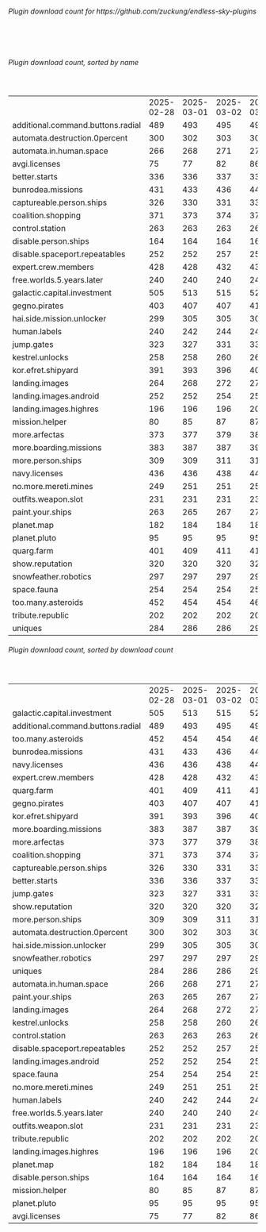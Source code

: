 <h6>Plugin download count for https://github.com/zuckung/endless-sky-plugins</h6><br>
<br>
<h6>Plugin download count, sorted by name</h6><sub><sup><br>
<table>
	<tr>
		<td></td>
		<td>2025-02-28</td>
		<td>2025-03-01</td>
		<td>2025-03-02</td>
		<td>2025-03-03</td>
		<td>2025-03-04</td>
		<td>2025-03-05</td>
		<td>2025-03-06</td>
		<td>today +</td>
	</tr>
	<tr>
		<td>additional.command.buttons.radial</td>
		<td>489</td>
		<td>493</td>
		<td>495</td>
		<td>495</td>
		<td>499</td>
		<td>499</td>
		<td>500</td>
		<td>+ 1</td>
	</tr>
	<tr>
		<td>automata.destruction.0percent</td>
		<td>300</td>
		<td>302</td>
		<td>303</td>
		<td>305</td>
		<td>307</td>
		<td>311</td>
		<td>311</td>
		<td></td>
	</tr>
	<tr>
		<td>automata.in.human.space</td>
		<td>266</td>
		<td>268</td>
		<td>271</td>
		<td>275</td>
		<td>275</td>
		<td>279</td>
		<td>279</td>
		<td></td>
	</tr>
	<tr>
		<td>avgi.licenses</td>
		<td>75</td>
		<td>77</td>
		<td>82</td>
		<td>86</td>
		<td>86</td>
		<td>91</td>
		<td>91</td>
		<td></td>
	</tr>
	<tr>
		<td>better.starts</td>
		<td>336</td>
		<td>336</td>
		<td>337</td>
		<td>337</td>
		<td>337</td>
		<td>340</td>
		<td>340</td>
		<td></td>
	</tr>
	<tr>
		<td>bunrodea.missions</td>
		<td>431</td>
		<td>433</td>
		<td>436</td>
		<td>442</td>
		<td>444</td>
		<td>447</td>
		<td>447</td>
		<td></td>
	</tr>
	<tr>
		<td>captureable.person.ships</td>
		<td>326</td>
		<td>330</td>
		<td>331</td>
		<td>335</td>
		<td>337</td>
		<td>344</td>
		<td>344</td>
		<td></td>
	</tr>
	<tr>
		<td>coalition.shopping</td>
		<td>371</td>
		<td>373</td>
		<td>374</td>
		<td>378</td>
		<td>380</td>
		<td>384</td>
		<td>384</td>
		<td></td>
	</tr>
	<tr>
		<td>control.station</td>
		<td>263</td>
		<td>263</td>
		<td>263</td>
		<td>265</td>
		<td>265</td>
		<td>267</td>
		<td>267</td>
		<td></td>
	</tr>
	<tr>
		<td>disable.person.ships</td>
		<td>164</td>
		<td>164</td>
		<td>164</td>
		<td>164</td>
		<td>166</td>
		<td>166</td>
		<td>166</td>
		<td></td>
	</tr>
	<tr>
		<td>disable.spaceport.repeatables</td>
		<td>252</td>
		<td>252</td>
		<td>257</td>
		<td>257</td>
		<td>257</td>
		<td>259</td>
		<td>259</td>
		<td></td>
	</tr>
	<tr>
		<td>expert.crew.members</td>
		<td>428</td>
		<td>428</td>
		<td>432</td>
		<td>438</td>
		<td>440</td>
		<td>444</td>
		<td>444</td>
		<td></td>
	</tr>
	<tr>
		<td>free.worlds.5.years.later</td>
		<td>240</td>
		<td>240</td>
		<td>240</td>
		<td>244</td>
		<td>244</td>
		<td>246</td>
		<td>246</td>
		<td></td>
	</tr>
	<tr>
		<td>galactic.capital.investment</td>
		<td>505</td>
		<td>513</td>
		<td>515</td>
		<td>521</td>
		<td>526</td>
		<td>530</td>
		<td>530</td>
		<td></td>
	</tr>
	<tr>
		<td>gegno.pirates</td>
		<td>403</td>
		<td>407</td>
		<td>407</td>
		<td>413</td>
		<td>414</td>
		<td>420</td>
		<td>420</td>
		<td></td>
	</tr>
	<tr>
		<td>hai.side.mission.unlocker</td>
		<td>299</td>
		<td>305</td>
		<td>305</td>
		<td>307</td>
		<td>307</td>
		<td>307</td>
		<td>307</td>
		<td></td>
	</tr>
	<tr>
		<td>human.labels</td>
		<td>240</td>
		<td>242</td>
		<td>244</td>
		<td>246</td>
		<td>249</td>
		<td>251</td>
		<td>251</td>
		<td></td>
	</tr>
	<tr>
		<td>jump.gates</td>
		<td>323</td>
		<td>327</td>
		<td>331</td>
		<td>333</td>
		<td>335</td>
		<td>337</td>
		<td>337</td>
		<td></td>
	</tr>
	<tr>
		<td>kestrel.unlocks</td>
		<td>258</td>
		<td>258</td>
		<td>260</td>
		<td>264</td>
		<td>267</td>
		<td>273</td>
		<td>273</td>
		<td></td>
	</tr>
	<tr>
		<td>kor.efret.shipyard</td>
		<td>391</td>
		<td>393</td>
		<td>396</td>
		<td>406</td>
		<td>408</td>
		<td>414</td>
		<td>414</td>
		<td></td>
	</tr>
	<tr>
		<td>landing.images</td>
		<td>264</td>
		<td>268</td>
		<td>272</td>
		<td>276</td>
		<td>276</td>
		<td>276</td>
		<td>276</td>
		<td></td>
	</tr>
	<tr>
		<td>landing.images.android</td>
		<td>252</td>
		<td>252</td>
		<td>254</td>
		<td>254</td>
		<td>256</td>
		<td>256</td>
		<td>256</td>
		<td></td>
	</tr>
	<tr>
		<td>landing.images.highres</td>
		<td>196</td>
		<td>196</td>
		<td>196</td>
		<td>200</td>
		<td>200</td>
		<td>200</td>
		<td>200</td>
		<td></td>
	</tr>
	<tr>
		<td>mission.helper</td>
		<td>80</td>
		<td>85</td>
		<td>87</td>
		<td>87</td>
		<td>104</td>
		<td>111</td>
		<td>113</td>
		<td>+ 2</td>
	</tr>
	<tr>
		<td>more.arfectas</td>
		<td>373</td>
		<td>377</td>
		<td>379</td>
		<td>385</td>
		<td>388</td>
		<td>390</td>
		<td>390</td>
		<td></td>
	</tr>
	<tr>
		<td>more.boarding.missions</td>
		<td>383</td>
		<td>387</td>
		<td>387</td>
		<td>391</td>
		<td>391</td>
		<td>395</td>
		<td>395</td>
		<td></td>
	</tr>
	<tr>
		<td>more.person.ships</td>
		<td>309</td>
		<td>309</td>
		<td>311</td>
		<td>311</td>
		<td>311</td>
		<td>313</td>
		<td>313</td>
		<td></td>
	</tr>
	<tr>
		<td>navy.licenses</td>
		<td>436</td>
		<td>436</td>
		<td>438</td>
		<td>442</td>
		<td>444</td>
		<td>446</td>
		<td>446</td>
		<td></td>
	</tr>
	<tr>
		<td>no.more.mereti.mines</td>
		<td>249</td>
		<td>251</td>
		<td>251</td>
		<td>251</td>
		<td>253</td>
		<td>253</td>
		<td>253</td>
		<td></td>
	</tr>
	<tr>
		<td>outfits.weapon.slot</td>
		<td>231</td>
		<td>231</td>
		<td>231</td>
		<td>233</td>
		<td>233</td>
		<td>237</td>
		<td>237</td>
		<td></td>
	</tr>
	<tr>
		<td>paint.your.ships</td>
		<td>263</td>
		<td>265</td>
		<td>267</td>
		<td>271</td>
		<td>273</td>
		<td>275</td>
		<td>277</td>
		<td>+ 2</td>
	</tr>
	<tr>
		<td>planet.map</td>
		<td>182</td>
		<td>184</td>
		<td>184</td>
		<td>184</td>
		<td>184</td>
		<td>184</td>
		<td>184</td>
		<td></td>
	</tr>
	<tr>
		<td>planet.pluto</td>
		<td>95</td>
		<td>95</td>
		<td>95</td>
		<td>95</td>
		<td>95</td>
		<td>95</td>
		<td>95</td>
		<td></td>
	</tr>
	<tr>
		<td>quarg.farm</td>
		<td>401</td>
		<td>409</td>
		<td>411</td>
		<td>417</td>
		<td>421</td>
		<td>423</td>
		<td>423</td>
		<td></td>
	</tr>
	<tr>
		<td>show.reputation</td>
		<td>320</td>
		<td>320</td>
		<td>320</td>
		<td>322</td>
		<td>322</td>
		<td>324</td>
		<td>324</td>
		<td></td>
	</tr>
	<tr>
		<td>snowfeather.robotics</td>
		<td>297</td>
		<td>297</td>
		<td>297</td>
		<td>299</td>
		<td>299</td>
		<td>301</td>
		<td>301</td>
		<td></td>
	</tr>
	<tr>
		<td>space.fauna</td>
		<td>254</td>
		<td>254</td>
		<td>254</td>
		<td>254</td>
		<td>254</td>
		<td>254</td>
		<td>254</td>
		<td></td>
	</tr>
	<tr>
		<td>too.many.asteroids</td>
		<td>452</td>
		<td>454</td>
		<td>454</td>
		<td>460</td>
		<td>464</td>
		<td>466</td>
		<td>466</td>
		<td></td>
	</tr>
	<tr>
		<td>tribute.republic</td>
		<td>202</td>
		<td>202</td>
		<td>202</td>
		<td>204</td>
		<td>204</td>
		<td>204</td>
		<td>204</td>
		<td></td>
	</tr>
	<tr>
		<td>uniques</td>
		<td>284</td>
		<td>286</td>
		<td>286</td>
		<td>290</td>
		<td>292</td>
		<td>296</td>
		<td>296</td>
		<td></td>
	</tr>
</table>
</sub></sup>
<h6>Plugin download count, sorted by download count</h6><sub><sup><br>
<table>
	<tr>
		<td></td>
		<td>2025-02-28</td>
		<td>2025-03-01</td>
		<td>2025-03-02</td>
		<td>2025-03-03</td>
		<td>2025-03-04</td>
		<td>2025-03-05</td>
		<td>2025-03-06</td>
		<td>today +</td>
	</tr>
	<tr>
		<td>galactic.capital.investment</td>
		<td>505</td>
		<td>513</td>
		<td>515</td>
		<td>521</td>
		<td>526</td>
		<td>530</td>
		<td>530</td>
		<td></td>
	</tr>
	<tr>
		<td>additional.command.buttons.radial</td>
		<td>489</td>
		<td>493</td>
		<td>495</td>
		<td>495</td>
		<td>499</td>
		<td>499</td>
		<td>500</td>
		<td>+ 1</td>
	</tr>
	<tr>
		<td>too.many.asteroids</td>
		<td>452</td>
		<td>454</td>
		<td>454</td>
		<td>460</td>
		<td>464</td>
		<td>466</td>
		<td>466</td>
		<td></td>
	</tr>
	<tr>
		<td>bunrodea.missions</td>
		<td>431</td>
		<td>433</td>
		<td>436</td>
		<td>442</td>
		<td>444</td>
		<td>447</td>
		<td>447</td>
		<td></td>
	</tr>
	<tr>
		<td>navy.licenses</td>
		<td>436</td>
		<td>436</td>
		<td>438</td>
		<td>442</td>
		<td>444</td>
		<td>446</td>
		<td>446</td>
		<td></td>
	</tr>
	<tr>
		<td>expert.crew.members</td>
		<td>428</td>
		<td>428</td>
		<td>432</td>
		<td>438</td>
		<td>440</td>
		<td>444</td>
		<td>444</td>
		<td></td>
	</tr>
	<tr>
		<td>quarg.farm</td>
		<td>401</td>
		<td>409</td>
		<td>411</td>
		<td>417</td>
		<td>421</td>
		<td>423</td>
		<td>423</td>
		<td></td>
	</tr>
	<tr>
		<td>gegno.pirates</td>
		<td>403</td>
		<td>407</td>
		<td>407</td>
		<td>413</td>
		<td>414</td>
		<td>420</td>
		<td>420</td>
		<td></td>
	</tr>
	<tr>
		<td>kor.efret.shipyard</td>
		<td>391</td>
		<td>393</td>
		<td>396</td>
		<td>406</td>
		<td>408</td>
		<td>414</td>
		<td>414</td>
		<td></td>
	</tr>
	<tr>
		<td>more.boarding.missions</td>
		<td>383</td>
		<td>387</td>
		<td>387</td>
		<td>391</td>
		<td>391</td>
		<td>395</td>
		<td>395</td>
		<td></td>
	</tr>
	<tr>
		<td>more.arfectas</td>
		<td>373</td>
		<td>377</td>
		<td>379</td>
		<td>385</td>
		<td>388</td>
		<td>390</td>
		<td>390</td>
		<td></td>
	</tr>
	<tr>
		<td>coalition.shopping</td>
		<td>371</td>
		<td>373</td>
		<td>374</td>
		<td>378</td>
		<td>380</td>
		<td>384</td>
		<td>384</td>
		<td></td>
	</tr>
	<tr>
		<td>captureable.person.ships</td>
		<td>326</td>
		<td>330</td>
		<td>331</td>
		<td>335</td>
		<td>337</td>
		<td>344</td>
		<td>344</td>
		<td></td>
	</tr>
	<tr>
		<td>better.starts</td>
		<td>336</td>
		<td>336</td>
		<td>337</td>
		<td>337</td>
		<td>337</td>
		<td>340</td>
		<td>340</td>
		<td></td>
	</tr>
	<tr>
		<td>jump.gates</td>
		<td>323</td>
		<td>327</td>
		<td>331</td>
		<td>333</td>
		<td>335</td>
		<td>337</td>
		<td>337</td>
		<td></td>
	</tr>
	<tr>
		<td>show.reputation</td>
		<td>320</td>
		<td>320</td>
		<td>320</td>
		<td>322</td>
		<td>322</td>
		<td>324</td>
		<td>324</td>
		<td></td>
	</tr>
	<tr>
		<td>more.person.ships</td>
		<td>309</td>
		<td>309</td>
		<td>311</td>
		<td>311</td>
		<td>311</td>
		<td>313</td>
		<td>313</td>
		<td></td>
	</tr>
	<tr>
		<td>automata.destruction.0percent</td>
		<td>300</td>
		<td>302</td>
		<td>303</td>
		<td>305</td>
		<td>307</td>
		<td>311</td>
		<td>311</td>
		<td></td>
	</tr>
	<tr>
		<td>hai.side.mission.unlocker</td>
		<td>299</td>
		<td>305</td>
		<td>305</td>
		<td>307</td>
		<td>307</td>
		<td>307</td>
		<td>307</td>
		<td></td>
	</tr>
	<tr>
		<td>snowfeather.robotics</td>
		<td>297</td>
		<td>297</td>
		<td>297</td>
		<td>299</td>
		<td>299</td>
		<td>301</td>
		<td>301</td>
		<td></td>
	</tr>
	<tr>
		<td>uniques</td>
		<td>284</td>
		<td>286</td>
		<td>286</td>
		<td>290</td>
		<td>292</td>
		<td>296</td>
		<td>296</td>
		<td></td>
	</tr>
	<tr>
		<td>automata.in.human.space</td>
		<td>266</td>
		<td>268</td>
		<td>271</td>
		<td>275</td>
		<td>275</td>
		<td>279</td>
		<td>279</td>
		<td></td>
	</tr>
	<tr>
		<td>paint.your.ships</td>
		<td>263</td>
		<td>265</td>
		<td>267</td>
		<td>271</td>
		<td>273</td>
		<td>275</td>
		<td>277</td>
		<td>+ 2</td>
	</tr>
	<tr>
		<td>landing.images</td>
		<td>264</td>
		<td>268</td>
		<td>272</td>
		<td>276</td>
		<td>276</td>
		<td>276</td>
		<td>276</td>
		<td></td>
	</tr>
	<tr>
		<td>kestrel.unlocks</td>
		<td>258</td>
		<td>258</td>
		<td>260</td>
		<td>264</td>
		<td>267</td>
		<td>273</td>
		<td>273</td>
		<td></td>
	</tr>
	<tr>
		<td>control.station</td>
		<td>263</td>
		<td>263</td>
		<td>263</td>
		<td>265</td>
		<td>265</td>
		<td>267</td>
		<td>267</td>
		<td></td>
	</tr>
	<tr>
		<td>disable.spaceport.repeatables</td>
		<td>252</td>
		<td>252</td>
		<td>257</td>
		<td>257</td>
		<td>257</td>
		<td>259</td>
		<td>259</td>
		<td></td>
	</tr>
	<tr>
		<td>landing.images.android</td>
		<td>252</td>
		<td>252</td>
		<td>254</td>
		<td>254</td>
		<td>256</td>
		<td>256</td>
		<td>256</td>
		<td></td>
	</tr>
	<tr>
		<td>space.fauna</td>
		<td>254</td>
		<td>254</td>
		<td>254</td>
		<td>254</td>
		<td>254</td>
		<td>254</td>
		<td>254</td>
		<td></td>
	</tr>
	<tr>
		<td>no.more.mereti.mines</td>
		<td>249</td>
		<td>251</td>
		<td>251</td>
		<td>251</td>
		<td>253</td>
		<td>253</td>
		<td>253</td>
		<td></td>
	</tr>
	<tr>
		<td>human.labels</td>
		<td>240</td>
		<td>242</td>
		<td>244</td>
		<td>246</td>
		<td>249</td>
		<td>251</td>
		<td>251</td>
		<td></td>
	</tr>
	<tr>
		<td>free.worlds.5.years.later</td>
		<td>240</td>
		<td>240</td>
		<td>240</td>
		<td>244</td>
		<td>244</td>
		<td>246</td>
		<td>246</td>
		<td></td>
	</tr>
	<tr>
		<td>outfits.weapon.slot</td>
		<td>231</td>
		<td>231</td>
		<td>231</td>
		<td>233</td>
		<td>233</td>
		<td>237</td>
		<td>237</td>
		<td></td>
	</tr>
	<tr>
		<td>tribute.republic</td>
		<td>202</td>
		<td>202</td>
		<td>202</td>
		<td>204</td>
		<td>204</td>
		<td>204</td>
		<td>204</td>
		<td></td>
	</tr>
	<tr>
		<td>landing.images.highres</td>
		<td>196</td>
		<td>196</td>
		<td>196</td>
		<td>200</td>
		<td>200</td>
		<td>200</td>
		<td>200</td>
		<td></td>
	</tr>
	<tr>
		<td>planet.map</td>
		<td>182</td>
		<td>184</td>
		<td>184</td>
		<td>184</td>
		<td>184</td>
		<td>184</td>
		<td>184</td>
		<td></td>
	</tr>
	<tr>
		<td>disable.person.ships</td>
		<td>164</td>
		<td>164</td>
		<td>164</td>
		<td>164</td>
		<td>166</td>
		<td>166</td>
		<td>166</td>
		<td></td>
	</tr>
	<tr>
		<td>mission.helper</td>
		<td>80</td>
		<td>85</td>
		<td>87</td>
		<td>87</td>
		<td>104</td>
		<td>111</td>
		<td>113</td>
		<td>+ 2</td>
	</tr>
	<tr>
		<td>planet.pluto</td>
		<td>95</td>
		<td>95</td>
		<td>95</td>
		<td>95</td>
		<td>95</td>
		<td>95</td>
		<td>95</td>
		<td></td>
	</tr>
	<tr>
		<td>avgi.licenses</td>
		<td>75</td>
		<td>77</td>
		<td>82</td>
		<td>86</td>
		<td>86</td>
		<td>91</td>
		<td>91</td>
		<td></td>
	</tr>
</table>
</sub></sup>
